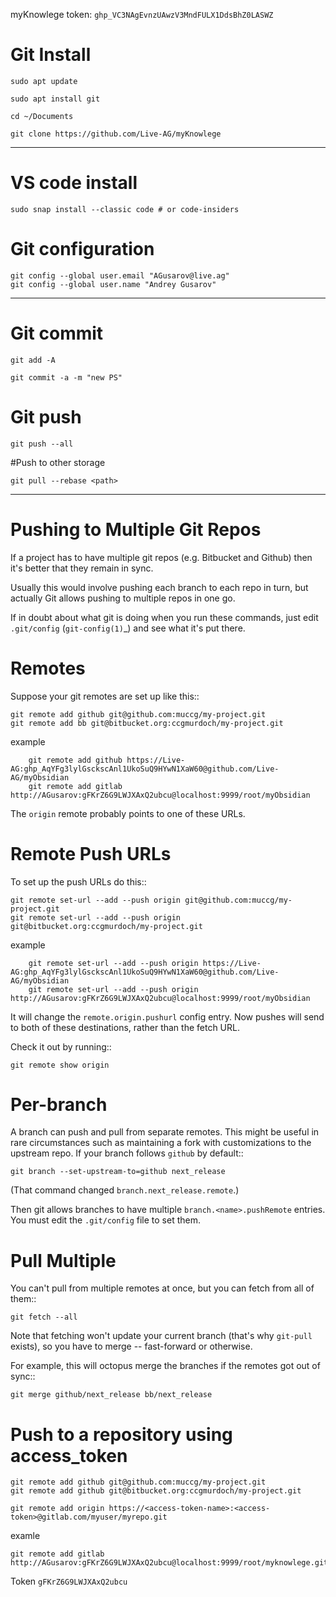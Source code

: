 
myKnowlege token: `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`

# Git Install

`sudo apt update`

`sudo apt install git`

`cd ~/Documents`

`git clone https://github.com/Live-AG/myKnowlege`

---

# VS code install

	sudo snap install --classic code # or code-insiders

# Git configuration

    git config --global user.email "AGusarov@live.ag"
    git config --global user.name "Andrey Gusarov"

---

# Git commit

`git add -A`

`git commit -a -m "new PS"`

# Git push

`git push --all`

#Push to other storage

    git pull --rebase <path>


-----------------------------

# Pushing to Multiple Git Repos

If a project has to have multiple git repos (e.g. Bitbucket and
Github) then it's better that they remain in sync.

Usually this would involve pushing each branch to each repo in turn,
but actually Git allows pushing to multiple repos in one go.

If in doubt about what git is doing when you run these commands, just
edit ``.git/config`` (`git-config(1)`_) and see what it's put there.

# Remotes

Suppose your git remotes are set up like this::

    git remote add github git@github.com:muccg/my-project.git
    git remote add bb git@bitbucket.org:ccgmurdoch/my-project.git

example

        git remote add github https://Live-AG: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@github.com/Live-AG/myObsidian
        git remote add gitlab http://AGusarov:gFKrZ6G9LWJXAxQ2ubcu@localhost:9999/root/myObsidian

The ``origin`` remote probably points to one of these URLs.


# Remote Push URLs

To set up the push URLs do this::

    git remote set-url --add --push origin git@github.com:muccg/my-project.git
    git remote set-url --add --push origin git@bitbucket.org:ccgmurdoch/my-project.git

example

        git remote set-url --add --push origin https://Live-AG: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@github.com/Live-AG/myObsidian
        git remote set-url --add --push origin http://AGusarov:gFKrZ6G9LWJXAxQ2ubcu@localhost:9999/root/myObsidian


It will change the ``remote.origin.pushurl`` config entry. Now pushes
will send to both of these destinations, rather than the fetch URL.

Check it out by running::

    git remote show origin


# Per-branch

A branch can push and pull from separate remotes. This might be useful
in rare circumstances such as maintaining a fork with customizations
to the upstream repo. If your branch follows ``github`` by default::

    git branch --set-upstream-to=github next_release

(That command changed ``branch.next_release.remote``.)

Then git allows branches to have multiple ``branch.<name>.pushRemote``
entries. You must edit the ``.git/config`` file to set them.


# Pull Multiple


You can't pull from multiple remotes at once, but you can fetch from
all of them::

    git fetch --all

Note that fetching won't update your current branch (that's why
``git-pull`` exists), so you have to merge -- fast-forward or
otherwise.

For example, this will octopus merge the branches if the remotes got
out of sync::

    git merge github/next_release bb/next_release

# Push to a repository using access_token

    git remote add github git@github.com:muccg/my-project.git
    git remote add github git@bitbucket.org:ccgmurdoch/my-project.git

    git remote add origin https://<access-token-name>:<access-token>@gitlab.com/myuser/myrepo.git

examle

    git remote add gitlab http://AGusarov:gFKrZ6G9LWJXAxQ2ubcu@localhost:9999/root/myknowlege.git

Token   `gFKrZ6G9LWJXAxQ2ubcu`